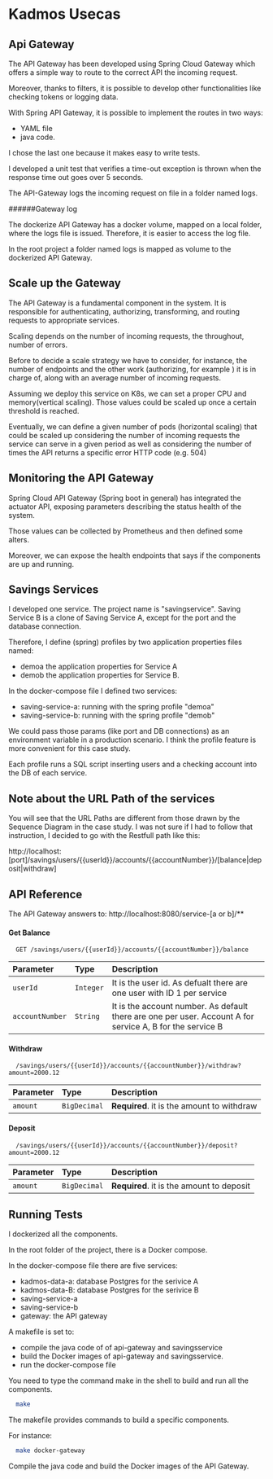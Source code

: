 
# Kadmos Usecas


## Api Gateway

The API Gateway has been developed using  Spring Cloud Gateway which offers a simple way to route to the correct API the incoming request.

Moreover, thanks to filters, it is possible to develop other functionalities like checking tokens or logging data.

With Spring API Gateway, it is possible to implement the routes in two ways:
- YAML file
- java code.

I chose the last one because it makes easy to write tests. 

I developed a unit test that verifies a time-out exception is thrown when the response time out goes over 5 seconds.

The API-Gateway logs the incoming request on file in a folder named logs.

######Gateway log

The dockerize API Gateway has a docker volume, mapped on a local folder, where the logs file is issued. 
Therefore, it is easier to access the log file.

In the root project a folder named logs is mapped as volume to the dockerized API Gateway.

## Scale up the Gateway

The API Gateway is a fundamental component in the system.
It is responsible for authenticating, authorizing, transforming, and routing requests to appropriate services.

Scaling depends on the number of incoming requests, the throughout, number of errors.

Before to decide a scale strategy we have to consider, for instance, the number of endpoints and the other work (authorizing, for example ) it is in charge of, along with an average number of incoming requests. 

Assuming we deploy this service on K8s, we can set a proper CPU and memory(vertical scaling). Those values could be scaled up once a certain threshold is reached. 

Eventually, we can define a given number of pods (horizontal scaling) that could be scaled up considering the number of incoming requests the service can serve in a given period as well as considering the number of times the API returns a specific error HTTP code (e.g. 504)

## Monitoring the API Gateway

Spring Cloud API Gateway (Spring boot in general) has integrated the actuator API, exposing parameters describing the status health of the system.

Those values can be collected by Prometheus and then defined some alters.

Moreover, we can expose the health endpoints that says if the components are up and running. 

## Savings Services

I developed one service. The project name is "savingservice".
Saving Service B is a clone of Saving Service A, except for the port and the database connection. 

Therefore, I define (spring) profiles by two application properties files named:
- demoa the application properties for Service A 
- demob the application properties for Service B.

In the docker-compose  file I defined two services:
- saving-service-a:  running with the spring profile "demoa"
- saving-service-b:  running with the spring profile "demob"

We could pass those params (like port and DB connections) as an environment variable in a production scenario. I think the profile feature is more convenient for this case study.

Each profile runs a SQL script inserting users and a checking account into the DB of each service.

## Note about the URL Path of the services

You will see that the URL Paths are different from those drawn by the Sequence Diagram in the case study.
I was not sure if I had to follow that instruction, I decided to go with the Restfull path like this:

http://localhost:[port]/savings/users/{{userId}}/accounts/{{accountNumber}}/[balance|deposit|withdraw]

## API Reference

The API Gateway answers to: http://localhost:8080/service-[a or b]/**

#### Get Balance

```http
  GET /savings/users/{{userId}}/accounts/{{accountNumber}}/balance
```

| Parameter | Type     | Description                |
| :-------- | :------- | :------------------------- |
| `userId` | `Integer` | It is the user id. As defualt there are one user with ID 1 per service
| `accountNumber` | `String` | It is the account number. As default there are one per user. Account A for service A, B for the service B |

#### Withdraw

```http
  /savings/users/{{userId}}/accounts/{{accountNumber}}/withdraw?amount=2000.12
```

| Parameter | Type     | Description                       |
| :-------- | :------- | :-------------------------------- |
| `amount`      | `BigDecimal` | **Required**. it is the amount to withdraw |

#### Deposit

```http
  /savings/users/{{userId}}/accounts/{{accountNumber}}/deposit?amount=2000.12
```

| Parameter | Type     | Description                       |
| :-------- | :------- | :-------------------------------- |
| `amount`      | `BigDecimal` | **Required**. it is the amount to deposit |


## Running Tests

I dockerized all the components.

In the root folder of the project, there is a Docker compose.

In the docker-compose file there are five services:
- kadmos-data-a: database Postgres for the serivice A
- kadmos-data-B: database Postgres for the serivice B
- saving-service-a
- saving-service-b
- gateway: the API gateway

A makefile is set to:
- compile the java code of of api-gateway and savingsservice
- build the Docker images of api-gateway and savingsservice.
- run the docker-compose file

You need to type the command make in the shell to build and run all the components.

```bash
  make
```

The makefile provides commands to build a specific components.

For instance:
```bash
  make docker-gateway
```
Compile the java code and build the Docker images of the API Gateway.
